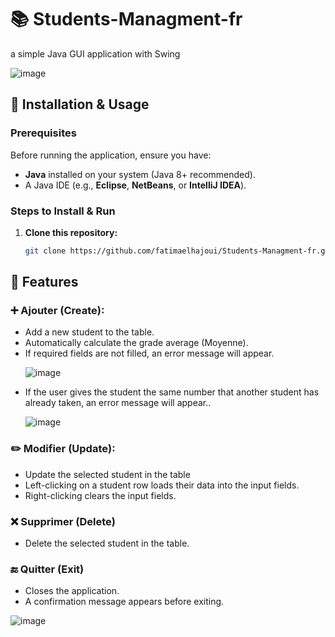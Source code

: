 # 📚 Students-Managment-fr
a simple Java GUI  application with Swing 

![image](https://github.com/user-attachments/assets/eacd6d47-9423-4d2e-8afa-da37d340e42a)



## 🚀 Installation & Usage  
### Prerequisites  
Before running the application, ensure you have:  
- **Java** installed on your system (Java 8+ recommended).  
- A Java IDE (e.g., **Eclipse**, **NetBeans**, or **IntelliJ IDEA**).  

### Steps to Install & Run  
1. **Clone this repository:**  
   ```bash
   git clone https://github.com/fatimaelhajoui/Students-Managment-fr.git

## 🎯 Features
### ➕ Ajouter (Create):
<ul>
 <li>Add a new student to the table. </li>

 <li>Automatically calculate the grade average (Moyenne). </li>

 <li>If required fields are not filled, an error message will appear. </li>

 ![image](https://github.com/user-attachments/assets/779daa0b-8e57-46da-9e92-c73811658043)

 <li>If the user gives the student the same number that another student has already taken, an error message will appear.. </li>

 ![image](https://github.com/user-attachments/assets/d524951e-ad17-4bf3-8d02-34ee2ec4fde0) 
 
</ul>


### ✏️ Modifier (Update):
<ul>
 <li>Update the selected student in the table</li>

 <li>Left-clicking on a student row loads their data into the input fields. </li>

 <li>Right-clicking clears the input fields.</li>

</ul>


### ❌ Supprimer (Delete)
<ul>
 <li> Delete the selected student in the table.</li>

</ul>


### 🔚 Quitter (Exit)
<ul>
 <li>Closes the application.</li>
 <li>A confirmation message appears before exiting.</li>
</ul>

![image](https://github.com/user-attachments/assets/cfd52f95-a690-4e38-8f84-3f3eb86b68a7)

